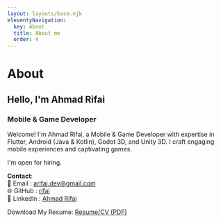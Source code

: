 ```yaml
---
layout: layouts/base.njk
eleventyNavigation:
  key: About
  title: About me
  order: 4
---
```

# About 
## Hello, I'm Ahmad Rifai
### Mobile & Game Developer

Welcome! I'm Ahmad Rifai, a Mobile & Game Developer with expertise in Flutter, Android (Java & Kotlin), Godot 3D, and Unity 3D. I craft engaging mobile experiences and captivating games.  

I'm open for hiring.


**Contact**:  
📧 Email    : <arifai.dev@gmail.com>  
🌐 GitHub   : [rifai](https://github.com/rifai/)  
🔗 LinkedIn : [Ahmad Rifai](https://www.linkedin.com/in/ahmad-rifai-66b05973/)  

Download My Resume: [Resume/CV (PDF)](/cv_ahmad_rifai.pdf)

